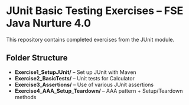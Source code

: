# JUnit Basic Testing Exercises – FSE Java Nurture 4.0

This repository contains completed exercises from the JUnit module.

## Folder Structure

- **Exercise1_SetupJUnit/** – Set up JUnit with Maven
- **Exercise2_BasicTests/** – Unit tests for Calculator
- **Exercise3_Assertions/** – Use of various JUnit assertions
- **Exercise4_AAA_Setup_Teardown/** – AAA pattern + Setup/Teardown methods
